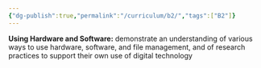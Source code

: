 ```yaml
---
{"dg-publish":true,"permalink":"/curriculum/b2/","tags":["B2"]}
---
```


**Using Hardware and Software:** demonstrate an understanding of various ways to use hardware, software, and file management, and of research practices to support their own use of digital technology